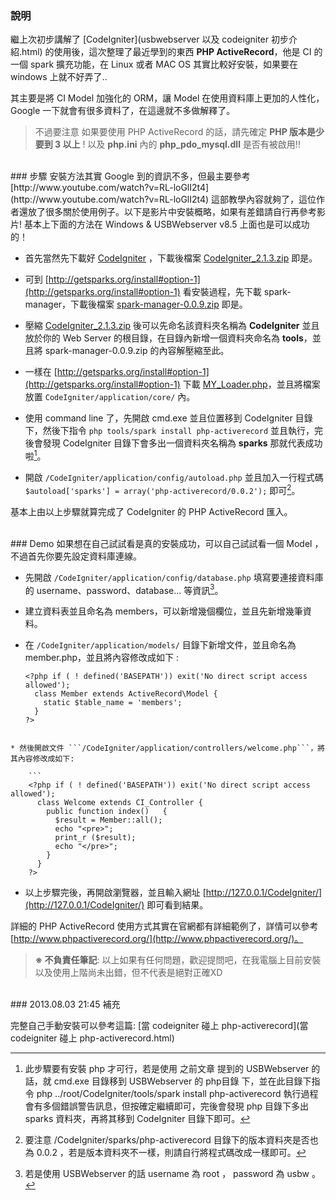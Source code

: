 ### 說明
繼上次初步講解了 [CodeIgniter](usbwebserver 以及 codeigniter 初步介紹.html) 的使用後，這次整理了最近學到的東西 **PHP ActiveRecord**，他是 CI 的一個 spark 擴充功能，在 Linux 或者 MAC OS 其實比較好安裝，如果要在 windows 上就不好弄了..

其主要是將 CI Model 加強化的 ORM，讓 Model 在使用資料庫上更加的人性化，Google 一下就會有很多資料了，在這邊就不多做解釋了。

> 不過要注意 如果要使用 PHP ActiveRecord 的話，請先確定 **PHP 版本是少要到 3 以上** !
> 以及 **php.ini** 內的 **php_pdo_mysql.dll** 是否有被啟用!!


<br />
### 步驟
安裝方法其實 Google 到的資訊不多，但最主要參考 [http://www.youtube.com/watch?v=RL-loGlI2t4](http://www.youtube.com/watch?v=RL-loGlI2t4) 這部教學內容就夠了，這位作者還放了很多關於使用例子。以下是影片中安裝概略，如果有差錯請自行再參考影片! 基本上下面的方法在 Windows & USBWebserver v8.5 上面也是可以成功的！

* 首先當然先下載好 [CodeIgniter](http://www.codeigniter.org.tw/) ，下載後檔案 [CodeIgniter_2.1.3.zip](https://ellislab.com/codeigniter/user-guide/installation/downloads.html) 即是。

* 可到 [http://getsparks.org/install#option-1](http://getsparks.org/install#option-1) 看安裝過程，先下載 spark-manager，下載後檔案 [spark-manager-0.0.9.zip](http://getsparks.org/download) 即是。

* 壓縮 [CodeIgniter_2.1.3.zip](https://ellislab.com/codeigniter/user-guide/installation/downloads.html) 後可以先命名該資料夾名稱為 **CodeIgniter** 並且放於你的 Web Server 的根目錄，在目錄內新增一個資料夾命名為 **tools**，並且將 spark-manager-0.0.9.zip 的內容解壓縮至此。

* 一樣在 [http://getsparks.org/install#option-1](http://getsparks.org/install#option-1) 下載 [MY_Loader.php](http://getsparks.org/static/install/MY_Loader.php.txt)，並且將檔案放置 ```CodeIgniter/application/core/``` 內。

* 使用 command line 了，先開啟 cmd.exe 並且位置移到 CodeIgniter 目錄下，然後下指令 ```php tools/spark install php-activerecord``` 並且執行，完後會發現 CodeIgniter 目錄下會多出一個資料夾名稱為 **sparks** 那就代表成功啦[^1]。

* 開啟 ```/CodeIgniter/application/config/autoload.php``` 並且加入一行程式碼 ```$autoload['sparks'] = array('php-activerecord/0.0.2');``` 即可[^2]。

基本上由以上步驟就算完成了 CodeIgniter 的 PHP ActiveRecord  匯入。

<br />
### Demo
如果想在自己試試看是真的安裝成功，可以自己試試看一個 Model  ，不過首先你要先設定資料庫連線。

* 先開啟 ```/CodeIgniter/application/config/database.php``` 填寫要連接資料庫的 username、password、database... 等資訊[^3]。

* 建立資料表並且命名為 members，可以新增幾個欄位，並且先新增幾筆資料。

* 在 ```/CodeIgniter/application/models/``` 目錄下新增文件，並且命名為 member.php，並且將內容修改成如下 :

	```
	<?php if ( ! defined('BASEPATH')) exit('No direct script access allowed');
	  class Member extends ActiveRecord\Model {
	    static $table_name = 'members';
	  }
	?>
```

* 然後開啟文件 ```/CodeIgniter/application/controllers/welcome.php```，將其內容修改成如下:

	```
	<?php if ( ! defined('BASEPATH')) exit('No direct script access allowed');
	  class Welcome extends CI_Controller {
	    public function index()   {
	      $result = Member::all();
	      echo "<pre>";
	      print_r ($result);
	      echo "</pre>";
	    }
	  }
	?>
```

* 以上步驟完後，再開啟瀏覽器，並且輸入網址 [http://127.0.0.1/CodeIgniter/](http://127.0.0.1/CodeIgniter/) 即可看到結果。

詳細的 PHP ActiveRecord 使用方式其實在官網都有詳細範例了，詳情可以參考 [http://www.phpactiverecord.org/](http://www.phpactiverecord.org/)。


> **※ 不負責任筆記**: 以上如果有任何問題，歡迎提問吧，在我電腦上目前安裝以及使用上階尚未出錯，但不代表是絕對正確XD


<br />
### 2013.08.03 21:45 補充

完整自己手動安裝可以參考這篇: [當 codeigniter 碰上 php-activerecord](當 codeigniter 碰上 php-activerecord.html)


[^1]: 此步驟要有安裝 php 才可行，若是使用 之前文章 提到的 USBWebserver 的話，就 cmd.exe 目錄移到 USBWebserver 的 php目錄 下，並在此目錄下指令 php ../root/CodeIgniter/tools/spark install php-activerecord 執行過程會有多個錯誤警告訊息，但按確定繼續即可，完後會發現 php 目錄下多出 sparks 資料夾，再將其移到 CodeIgniter 目錄下即可。

[^2]: 要注意 /CodeIgniter/sparks/php-activerecord 目錄下的版本資料夾是否也為 0.0.2 ，若是版本資料夾不一樣，則請自行將程式碼改成一樣即可。

[^3]: 若是使用 USBWebserver  的話 username 為 root ， password 為 usbw 。